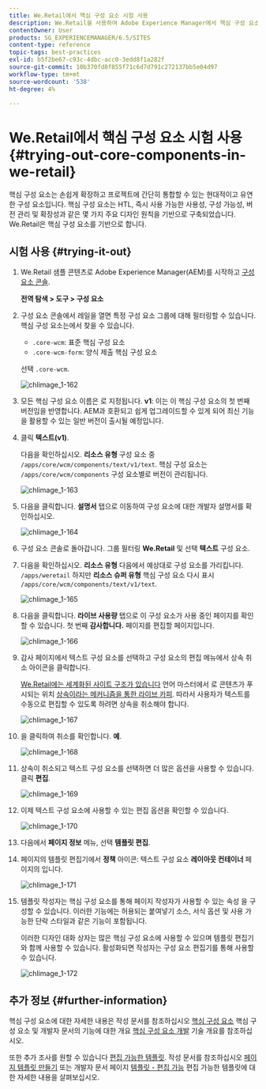 ```yaml
---
title: We.Retail에서 핵심 구성 요소 시험 사용
description: We.Retail을 사용하여 Adobe Experience Manager에서 핵심 구성 요소를 테스트하는 방법을 알아봅니다.
contentOwner: User
products: SG_EXPERIENCEMANAGER/6.5/SITES
content-type: reference
topic-tags: best-practices
exl-id: b5f2be67-c93c-4dbc-acc0-3edd8f1a282f
source-git-commit: 10b370fd8f855f71c6d7d791c272137bb5e04d97
workflow-type: tm+mt
source-wordcount: '538'
ht-degree: 4%

---
```


# We.Retail에서 핵심 구성 요소 시험 사용{#trying-out-core-components-in-we-retail}

핵심 구성 요소는 손쉽게 확장하고 프로젝트에 간단히 통합할 수 있는 현대적이고 유연한 구성 요소입니다. 핵심 구성 요소는 HTL, 즉시 사용 가능한 사용성, 구성 가능성, 버전 관리 및 확장성과 같은 몇 가지 주요 디자인 원칙을 기반으로 구축되었습니다. We.Retail은 핵심 구성 요소를 기반으로 합니다.

## 시험 사용 {#trying-it-out}

1. We.Retail 샘플 콘텐츠로 Adobe Experience Manager(AEM)를 시작하고 [구성 요소 콘솔](/help/sites-authoring/default-components-console.md).

   **전역 탐색 > 도구 > 구성 요소**

1. 구성 요소 콘솔에서 레일을 열면 특정 구성 요소 그룹에 대해 필터링할 수 있습니다. 핵심 구성 요소는에서 찾을 수 있습니다.

   * `.core-wcm`: 표준 핵심 구성 요소
   * `.core-wcm-form`: 양식 제출 핵심 구성 요소

   선택 `.core-wcm`.

   ![chlimage_1-162](assets/chlimage_1-162.png)

1. 모든 핵심 구성 요소 이름은 로 지정됩니다. **v1**: 이는 이 핵심 구성 요소의 첫 번째 버전임을 반영합니다. AEM과 호환되고 쉽게 업그레이드할 수 있게 되어 최신 기능을 활용할 수 있는 일반 버전이 출시될 예정입니다.
1. 클릭 **텍스트(v1)**.

   다음을 확인하십시오. **리소스 유형** 구성 요소 중 `/apps/core/wcm/components/text/v1/text`. 핵심 구성 요소는 `/apps/core/wcm/components` 구성 요소별로 버전이 관리됩니다.

   ![chlimage_1-163](assets/chlimage_1-163.png)

1. 다음을 클릭합니다. **설명서** 탭으로 이동하여 구성 요소에 대한 개발자 설명서를 확인하십시오.

   ![chlimage_1-164](assets/chlimage_1-164.png)

1. 구성 요소 콘솔로 돌아갑니다. 그룹 필터링 **We.Retail** 및 선택 **텍스트** 구성 요소.
1. 다음을 확인하십시오. **리소스 유형** 다음에서 예상대로 구성 요소를 가리킵니다. `/apps/weretail` 하지만 **리소스 슈퍼 유형** 핵심 구성 요소 다시 표시 `/apps/core/wcm/components/text/v1/text`.

   ![chlimage_1-165](assets/chlimage_1-165.png)

1. 다음을 클릭합니다. **라이브 사용량** 탭으로 이 구성 요소가 사용 중인 페이지를 확인할 수 있습니다. 첫 번째 **감사합니다.** 페이지를 편집할 페이지입니다.

   ![chlimage_1-166](assets/chlimage_1-166.png)

1. 감사 페이지에서 텍스트 구성 요소를 선택하고 구성 요소의 편집 메뉴에서 상속 취소 아이콘을 클릭합니다.

   [We.Retail에는 세계화된 사이트 구조가 있습니다](/help/sites-developing/we-retail-globalized-site-structure.md) 언어 마스터에서 로 콘텐츠가 푸시되는 위치 [상속이라는 메커니즘을 통한 라이브 카피](/help/sites-administering/msm.md). 따라서 사용자가 텍스트를 수동으로 편집할 수 있도록 하려면 상속을 취소해야 합니다.

   ![chlimage_1-167](assets/chlimage_1-167.png)

1. 을 클릭하여 취소를 확인합니다. **예**.

   ![chlimage_1-168](assets/chlimage_1-168.png)

1. 상속이 취소되고 텍스트 구성 요소를 선택하면 더 많은 옵션을 사용할 수 있습니다. 클릭 **편집**.

   ![chlimage_1-169](assets/chlimage_1-169.png)

1. 이제 텍스트 구성 요소에 사용할 수 있는 편집 옵션을 확인할 수 있습니다.

   ![chlimage_1-170](assets/chlimage_1-170.png)

1. 다음에서 **페이지 정보** 메뉴, 선택 **템플릿 편집**.
1. 페이지의 템플릿 편집기에서 **정책** 아이콘: 텍스트 구성 요소 **레이아웃 컨테이너** 페이지의 입니다.

   ![chlimage_1-171](assets/chlimage_1-171.png)

1. 템플릿 작성자는 핵심 구성 요소를 통해 페이지 작성자가 사용할 수 있는 속성 을 구성할 수 있습니다. 이러한 기능에는 허용되는 붙여넣기 소스, 서식 옵션 및 사용 가능한 단락 스타일과 같은 기능이 포함됩니다.

   이러한 디자인 대화 상자는 많은 핵심 구성 요소에 사용할 수 있으며 템플릿 편집기와 함께 사용할 수 있습니다. 활성화되면 작성자는 구성 요소 편집기를 통해 사용할 수 있습니다.

   ![chlimage_1-172](assets/chlimage_1-172.png)

## 추가 정보 {#further-information}

핵심 구성 요소에 대한 자세한 내용은 작성 문서를 참조하십시오 [핵심 구성 요소](https://experienceleague.adobe.com/docs/experience-manager-core-components/using/introduction.html) 핵심 구성 요소 및 개발자 문서의 기능에 대한 개요 [핵심 구성 요소 개발](https://experienceleague.adobe.com/docs/experience-manager-core-components/using/developing/overview.html?lang=en) 기술 개요를 참조하십시오.

또한 추가 조사를 원할 수 있습니다 [편집 가능한 템플릿](/help/sites-developing/we-retail-editable-templates.md). 작성 문서를 참조하십시오 [페이지 템플릿 만들기](/help/sites-authoring/templates.md) 또는 개발자 문서 페이지 [템플릿 - 편집 가능](/help/sites-developing/page-templates-editable.md) 편집 가능한 템플릿에 대한 자세한 내용을 살펴보십시오.
